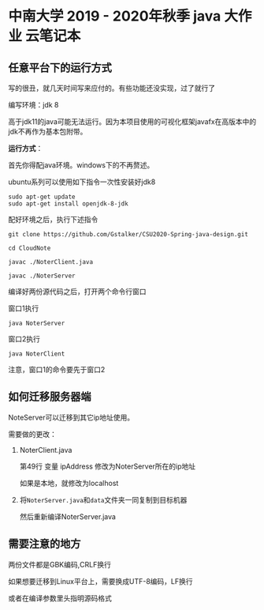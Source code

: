 # 中南大学 2019 - 2020年秋季 java 大作业 云笔记本

## 任意平台下的运行方式

写的很丑，就几天时间写来应付的。有些功能还没实现，过了就行了

编写环境：jdk 8

高于jdk11的java可能无法运行。因为本项目使用的可视化框架javafx在高版本中的jdk不再作为基本包附带。

**运行方式**：

首先你得配java环境。windows下的不再赘述。

ubuntu系列可以使用如下指令一次性安装好jdk8

```shell
sudo apt-get update
sudo apt-get install openjdk-8-jdk
```

配好环境之后，执行下述指令

```shell
git clone https://github.com/Gstalker/CSU2020-Spring-java-design.git

cd CloudNote

javac ./NoterClient.java

javac ./NoterServer
```

编译好两份源代码之后，打开两个命令行窗口

窗口1执行

```shell
java NoterServer
```

窗口2执行

```
java NoterClient
```

注意，窗口1的命令要先于窗口2

## 如何迁移服务器端

NoteServer可以迁移到其它ip地址使用。

需要做的更改：

1. NoterClient.java

   第49行 变量 ipAddress 修改为NoterServer所在的ip地址

   如果是本地，就修改为localhost

2. 将`NoterServer.java`和`data`文件夹一同复制到目标机器

   然后重新编译NoterServer.java

## 需要注意的地方

两份文件都是GBK编码,CRLF换行

如果想要迁移到Linux平台上，需要换成UTF-8编码，LF换行

或者在编译参数里头指明源码格式
